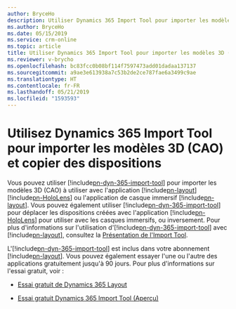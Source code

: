 ```yaml
---
author: BryceHo
description: Utiliser Dynamics 365 Import Tool pour importer les modèles 3D (CAO) et copier les dispositions entre Microsoft HoloLens et les casques immersifs
ms.author: BryceHo
ms.date: 05/15/2019
ms.service: crm-online
ms.topic: article
title: Utiliser Dynamics 365 Import Tool pour importer les modèles 3D (CAO) et copier les dispositions entre Microsoft HoloLens et les casques immersifs
ms.reviewer: v-brycho
ms.openlocfilehash: bc83fcc0b08bf114f7597473add01dadaa137137
ms.sourcegitcommit: a9ae3e613938a7c53b2de2ce787fae6a3499c9ae
ms.translationtype: HT
ms.contentlocale: fr-FR
ms.lasthandoff: 05/21/2019
ms.locfileid: "1593593"
---
```

# <a name="use-the-dynamics-365-import-tool-to-import-3d-cad-models-and-copy-layouts"></a>Utilisez Dynamics 365 Import Tool pour importer les modèles 3D (CAO) et copier des dispositions


Vous pouvez utiliser [!include[pn-dyn-365-import-tool](../includes/pn-dyn-365-import-tool.md)] pour importer les modèles 3D (CAO) à utiliser avec l'application [!include[pn-layout](../includes/pn-layout.md)] [!include[pn-HoloLens](../includes/pn-HoloLens.md)] ou l'application de casque immersif [!include[pn-layout](../includes/pn-layout.md)]. Vous pouvez également utiliser [!include[pn-dyn-365-import-tool](../includes/pn-dyn-365-import-tool.md)] pour déplacer les dispositions créées avec l'application [!include[pn-HoloLens](../includes/pn-HoloLens.md)] pour utiliser avec les casques immersifs, ou inversement. Pour plus d'informations sur l'utilisation d'[!include[pn-dyn-365-import-tool](../includes/pn-dyn-365-import-tool.md)] avec [!include[pn-layout](../includes/pn-layout.md)], consultez la [Présentation de l'Import Tool](https://docs.microsoft.com/en-us/dynamics365/mixed-reality/import-tool).

L'[!include[pn-dyn-365-import-tool](../includes/pn-dyn-365-import-tool.md)] est inclus dans votre abonnement [!include[pn-layout](../includes/pn-layout.md)]. Vous pouvez également essayer l'une ou l'autre des applications gratuitement jusqu'à 90 jours. Pour plus d'informations sur l'essai gratuit, voir :

- [Essai gratuit de Dynamics 365 Layout](try-layout-free.md)

- [Essai gratuit Dynamics 365 Import Tool (Aperçu)](https://docs.microsoft.com/en-us/dynamics365/mixed-reality/import-tool/try-import-tool-free)


